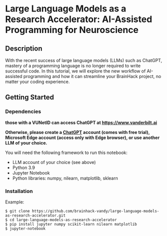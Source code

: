 # Large Language Models as a Research Accelerator: AI-Assisted Programming for Neuroscience

## Description

With the recent success of large language models (LLMs) such as ChatGPT, mastery of a programming language is no longer required to write successful code. In this tutorial, we will explore the new workflow of AI-assisted programming and how it can streamline your BrainHack project, no matter your coding experience.

## Getting Started

### Dependencies

**those with a VUNetID can access ChatGPT at https://www.vanderbilt.ai**

**Otherwise, please create a [ChatGPT](www.chat.openai.com) account (comes with free trial), Microsoft Edge account (access only with Edge browser), or use another LLM of your choice.**

You will need the following framework to run this notebook:

- LLM account of your choice (see above)
- Python 3.9
- Jupyter Notebook
- Python libraries: numpy, nilearn, matplotlib, sklearn

### Installation

Example:

```
$ git clone https://github.com/brainhack-vandy/large-language-models-as-research-accelerator.git
$ cd large-language-models-as-research-accelerator
$ pip install jupyter numpy scikit-learn nilearn matplotlib
$ jupyter-notebook
```
